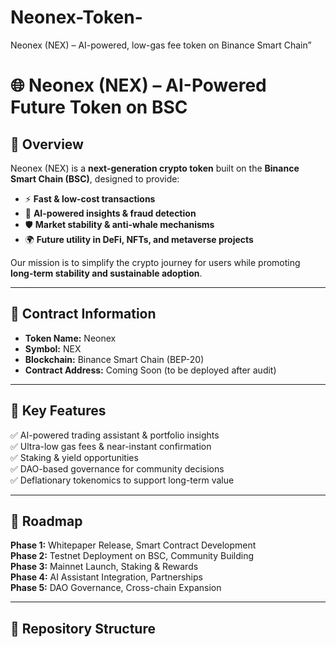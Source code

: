 # Neonex-Token-
Neonex (NEX) – AI-powered, low-gas fee token on Binance Smart Chain”
# 🌐 Neonex (NEX) – AI-Powered Future Token on BSC  

## 🔹 Overview  
Neonex (NEX) is a **next-generation crypto token** built on the **Binance Smart Chain (BSC)**, designed to provide:  
- ⚡ **Fast & low-cost transactions**  
- 🤖 **AI-powered insights & fraud detection**  
- 🛡️ **Market stability & anti-whale mechanisms**  
- 🌍 **Future utility in DeFi, NFTs, and metaverse projects**  

Our mission is to simplify the crypto journey for users while promoting **long-term stability and sustainable adoption**.  

---

## 🔹 Contract Information  
- **Token Name:** Neonex  
- **Symbol:** NEX  
- **Blockchain:** Binance Smart Chain (BEP-20)  
- **Contract Address:** Coming Soon (to be deployed after audit)  

---

## 🔹 Key Features  
✅ AI-powered trading assistant & portfolio insights  
✅ Ultra-low gas fees & near-instant confirmation  
✅ Staking & yield opportunities  
✅ DAO-based governance for community decisions  
✅ Deflationary tokenomics to support long-term value  

---

## 🔹 Roadmap  
**Phase 1:** Whitepaper Release, Smart Contract Development  
**Phase 2:** Testnet Deployment on BSC, Community Building  
**Phase 3:** Mainnet Launch, Staking & Rewards  
**Phase 4:** AI Assistant Integration, Partnerships  
**Phase 5:** DAO Governance, Cross-chain Expansion  

---

## 🔹 Repository Structure
